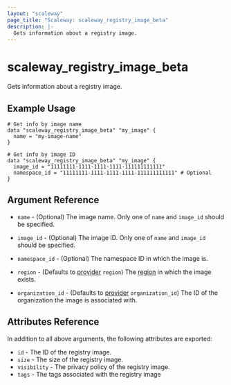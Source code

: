 ```yaml
---
layout: "scaleway"
page_title: "Scaleway: scaleway_registry_image_beta"
description: |-
  Gets information about a registry image.
---
```


# scaleway_registry_image_beta

Gets information about a registry image.

## Example Usage

```hcl
# Get info by image name
data "scaleway_registry_image_beta" "my_image" {
  name = "my-image-name"
}

# Get info by image ID
data "scaleway_registry_image_beta" "my_image" {
  image_id = "11111111-1111-1111-1111-111111111111"
  namespace_id = "11111111-1111-1111-1111-111111111111" # Optional
}
```

## Argument Reference

- `name` - (Optional) The image name.
  Only one of `name` and `image_id` should be specified.

- `image_id` - (Optional) The image ID.
  Only one of `name` and `image_id` should be specified.

- `namespace_id` - (Optional) The namespace ID in which the image is.

- `region` - (Defaults to [provider](../index.html#region) `region`) The [region](../guides/regions_and_zones.html#regions) in which the image exists.

- `organization_id` - (Defaults to [provider](../index.html#organization_id) `organization_id`) The ID of the organization the image is associated with.

## Attributes Reference

In addition to all above arguments, the following attributes are exported:

- `id` - The ID of the registry image.
- `size` - The size of the registry image.
- `visibility` - The privacy policy of the registry image.
- `tags` - The tags associated with the registry image
